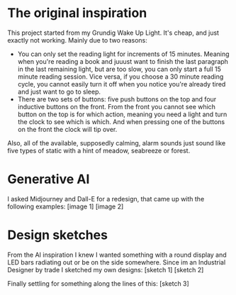 # The original inspiration

This project started from my Grundig Wake Up Light. It's cheap, and just exactly not working. Mainly due to two reasons:
* You can only set the reading light for increments of 15 minutes. Meaning when you're reading a book and juuust want to finish the last paragraph in the last remaining light, but are too slow, you can only start a full 15 minute reading session. Vice versa, if you choose a 30 minute reading cycle, you cannot easily turn it off when you notice you're already tired and just want to go to sleep.
* There are two sets of buttons: five push buttons on the top and four inductive buttons on the front. From the front you cannot see which button on the top is for which action, meaning you need a light and turn the clock to see which is which. And when pressing one of the buttons on the front the clock will tip over.

Also, all of the available, supposedly calming, alarm sounds just sound like five types of static with a hint of meadow, seabreeze or forest. 

# Generative AI
I asked Midjourney and Dall-E for a redesign, that came up with the following examples:
[image 1]
[image 2]

# Design sketches
From the AI inspiration I knew I wanted something with a round display and LED bars radiating out or be on the side somewhere. Since im an Industrial Designer by trade I sketched my own designs:
[sketch 1]
[sketch 2]

Finally settling for something along the lines of this:
[sketch 3]
